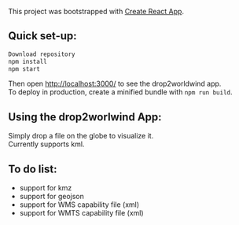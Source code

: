 This project was bootstrapped with [Create React App](https://github.com/facebookincubator/create-react-app).

## Quick set-up:

```sh
Download repository
npm install
npm start
```

Then open [http://localhost:3000/](http://localhost:3000/) to see the drop2worldwind app.<br>
To deploy in production, create a minified bundle with `npm run build`.

## Using the drop2worlwind App:
Simply drop a file on the globe to visualize it.<br>
Currently supports kml.

## To do list:

* support for kmz
* support for geojson 
* support for WMS capability file (xml)
* support for WMTS capability file (xml) 



